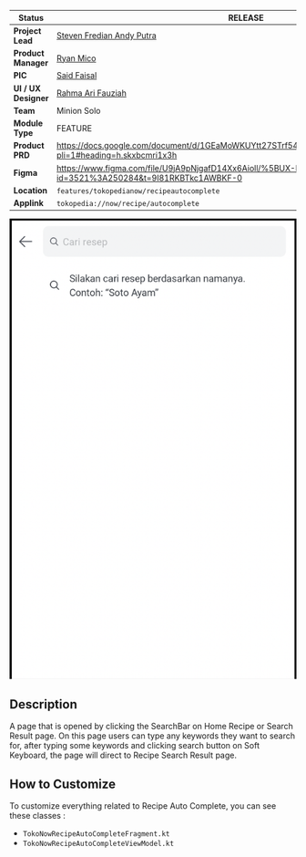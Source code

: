 
<!--left header table-->
| **Status** | <!--start status:GREEN-->RELEASE<!--end status--> |
| --- | --- |
| **Project Lead** | [Steven Fredian Andy Putra](https://tokopedia.atlassian.net/wiki/people/557058:20782bf2-2a29-413c-b75c-ce30c92cad9e?ref=confluence) |
| **Product Manager** | [Ryan Mico](https://tokopedia.atlassian.net/wiki/people/5c6bedd8cff26405c30ad1b1?ref=confluence) |
| **PIC** | [Said Faisal](https://tokopedia.atlassian.net/wiki/people/5e25eee0ee264b0e745862c3?ref=confluence) |
| **UI / UX Designer** | [Rahma Ari Fauziah](https://tokopedia.atlassian.net/wiki/people/5af9180ed1d9445cd3a5f6d1?ref=confluence) |
| **Team** | Minion Solo |
| **Module Type** | <!--start status:YELLOW-->FEATURE<!--end status--> |
| **Product PRD** | <https://docs.google.com/document/d/1GEaMoWKUYtt27STrf54MoF_d8vTSVSLOYqDSpko6tos/edit?pli=1#heading=h.skxbcmri1x3h> |
| **Figma** | <https://www.figma.com/file/U9jA9pNjgafD14Xx6Aioll/%5BUX-NOW!--Recipe%5D?node-id=3521%3A250284&t=9I81RKBTkc1AWBKF-0> |
| **Location** | `features/tokopedianow/recipeautocomplete` |
| **Applink** | `tokopedia://now/recipe/autocomplete` |

<!--toc-->

![image](../../res/recipe_auto_complete_page.png)

## **Description**

A page that is opened by clicking the SearchBar on Home Recipe or Search Result page. On this page users can type any keywords they want to search for, after typing some keywords and clicking search button on Soft Keyboard, the page will direct to Recipe Search Result page.

## **How to Customize**

To customize everything related to Recipe Auto Complete, you can see these classes :

- `TokoNowRecipeAutoCompleteFragment.kt`
- `TokoNowRecipeAutoCompleteViewModel.kt`

